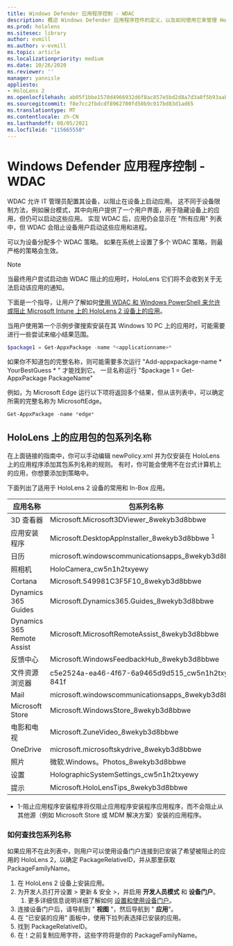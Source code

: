 ```yaml
---
title: Windows Defender 应用程序控制 - WDAC
description: 概述 Windows Defender 应用程序控件的定义，以及如何使用它来管理 HoloLens 混合现实设备。
ms.prod: hololens
ms.sitesec: library
author: evmill
ms.author: v-evmill
ms.topic: article
ms.localizationpriority: medium
ms.date: 10/26/2020
ms.reviewer: ''
manager: yannisle
appliesto:
- HoloLens 2
ms.openlocfilehash: ab05f1bbe1570d4966932d6f8ac857e5bd2d8a7d3a8f5b93aaba0335eda05b01
ms.sourcegitcommit: f8e7cc2fbdcdf8962700fd50b9c017bd83d1ad65
ms.translationtype: MT
ms.contentlocale: zh-CN
ms.lasthandoff: 08/05/2021
ms.locfileid: "115665550"
---
```

# <a name="windows-defender-application-control---wdac"></a>Windows Defender 应用程序控制 - WDAC

WDAC 允许 IT 管理员配置其设备，以阻止在设备上启动应用。 这不同于设备限制方法，例如展台模式，其中向用户提供了一个用户界面，用于隐藏设备上的应用，但仍可以启动这些应用。 实现 WDAC 后，应用仍会显示在 "所有应用" 列表中，但 WDAC 会阻止设备用户启动这些应用和进程。

可以为设备分配多个 WDAC 策略。 如果在系统上设置了多个 WDAC 策略，则最严格的策略会生效。 

> [!NOTE]
> 当最终用户尝试启动由 WDAC 阻止的应用时，HoloLens 它们将不会收到关于无法启动该应用的通知。

下面是一个指导，让用户了解如何[使用 WDAC 和 Windows PowerShell 来允许或阻止 Microsoft Intune 上的 HoloLens 2 设备上的应用](/mem/intune/configuration/custom-profile-hololens)。

当用户使用第一个示例步骤搜索安装在其 Windows 10 PC 上的应用时，可能需要进行一些尝试来缩小结果范围。

```powershell
$package1 = Get-AppxPackage -name *<applicationname>*
``` 

如果你不知道包的完整名称，则可能需要多次运行 "Add-appxpackage-name \* YourBestGuess \* " 才能找到它。 一旦名称运行 "$package 1 = Get-AppxPackage PackageName"

例如，为 Microsoft Edge 运行以下项将返回多个结果，但从该列表中，可以确定所需的完整名称为 MicrosoftEdge。

```powershell
Get-AppxPackage -name *edge*
``` 

## <a name="package-family-names-for-apps-on-hololens"></a>HoloLens 上的应用包的包系列名称

在上面链接的指南中，你可以手动编辑 newPolicy.xml 并为仅安装在 HoloLens 上的应用程序添加其包系列名称的规则。 有时，你可能会使用不在台式计算机上的应用，你想要添加到策略中。

下面列出了适用于 HoloLens 2 设备的常用和 In-Box 应用。

| 应用名称                   | 包系列名称                                |
|----------------------------|----------------------------------------------------|
| 3D 查看器                  | Microsoft.Microsoft3DViewer_8wekyb3d8bbwe          |
| 应用安装程序              | Microsoft.DesktopAppInstaller_8wekyb3d8bbwe <sup>1</sup>         |
| 日历                   | microsoft.windowscommunicationsapps_8wekyb3d8bbwe  |
| 照相机                     | HoloCamera_cw5n1h2txyewy                           |
| Cortana                    | Microsoft.549981C3F5F10_8wekyb3d8bbwe              |
| Dynamics 365 Guides        | Microsoft.Dynamics365.Guides_8wekyb3d8bbwe         |
| Dynamics 365 Remote Assist | Microsoft.MicrosoftRemoteAssist_8wekyb3d8bbwe      |
| 反馈中心               | Microsoft.WindowsFeedbackHub_8wekyb3d8bbwe         |
| 文件资源浏览器              | c5e2524a-ea46-4f67-6a9465d9d515_cw5n1h2txyewy 841f |
| Mail                       | microsoft.windowscommunicationsapps_8wekyb3d8bbwe  |
| Microsoft Store            | Microsoft.WindowsStore_8wekyb3d8bbwe               |
| 电影和电视                | Microsoft.ZuneVideo_8wekyb3d8bbwe                  |
| OneDrive                   | microsoft.microsoftskydrive_8wekyb3d8bbwe          |
| 照片                     | 微软.Windows。Photos_8wekyb3d8bbwe             |
| 设置                   | HolographicSystemSettings_cw5n1h2txyewy            |
| 提示                       | Microsoft.HoloLensTips_8wekyb3d8bbwe               |

- 1-阻止应用程序安装程序将仅阻止应用程序安装程序应用程序，而不会阻止从其他源（例如 Microsoft Store 或 MDM 解决方案）安装的应用程序。

### <a name="how-to-find-a-package-family-name"></a>如何查找包系列名称

如果应用不在此列表中，则用户可以使用设备门户连接到已安装了希望被阻止的应用的 HoloLens 2，以确定 PackageRelativeID，并从那里获取 PackageFamilyName。

1. 在 HoloLens 2 设备上安装应用。 
1. 为开发人员打开设置 > 更新 & 安全 >，并启用 **开发人员模式** 和 **设备门户**。 
    1. 更多详细信息说明详细了解如何 [设置和使用设备门户](/windows/mixed-reality/develop/platform-capabilities-and-apis/using-the-windows-device-portal)。
1. 连接设备门户后，请导航到 " **视图** "，然后导航到 " **应用**"。 
1. 在 "已安装的应用" 面板中，使用下拉列表选择已安装的应用。 
1. 找到 PackageRelativeID。 
1. 在！之前复制应用字符，这些字符将是你的 PackageFamilyName。


